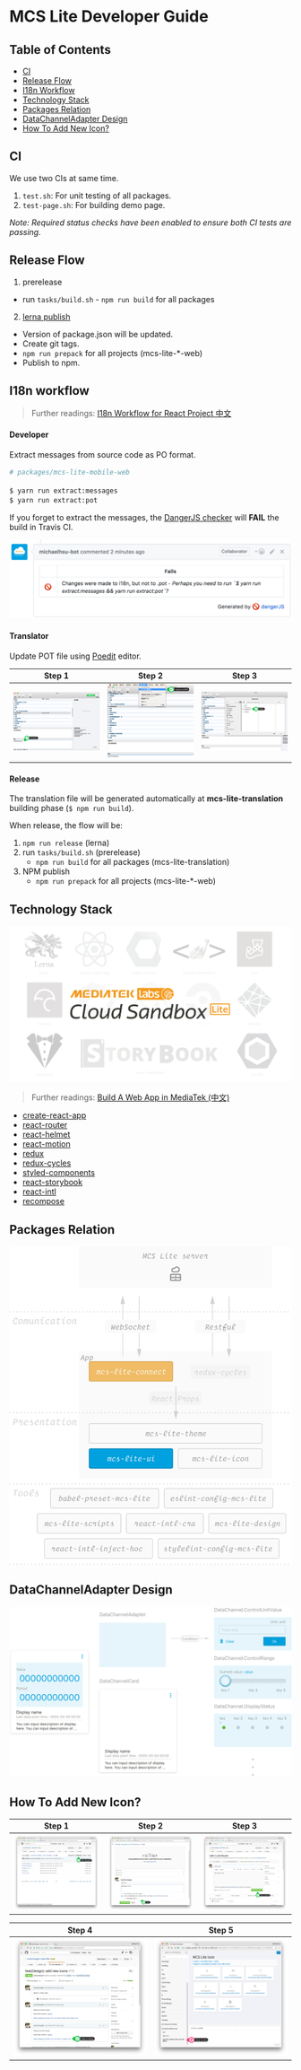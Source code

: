 # MCS Lite Developer Guide

## Table of Contents

* [CI](#ci)
* [Release Flow](#release-flow)
* [I18n Workflow](#i18n-workflow)
* [Technology Stack](#technology-stack)
* [Packages Relation](#packages-relation)
* [DataChannelAdapter Design](#datachanneladapter-design)
* [How To Add New Icon?](#how-to-add-new-icon)

## CI

We use two CIs at same time.

1.  `test.sh`: For unit testing of all packages.
2.  `test-page.sh`: For building demo page.

_Note: Required status checks have been enabled to ensure both CI tests are passing._

## Release Flow

1.  prerelease

* run `tasks/build.sh` - `npm run build` for all packages

2.  [lerna publish](https://github.com/lerna/lerna#publish)

* Version of package.json will be updated.
* Create git tags.
* `npm run prepack` for all projects (mcs-lite-\*-web)
* Publish to npm.

## I18n workflow

> Further readings: [I18n Workflow for React Project 中文](https://medium.com/@evenchange4/i18n-workflow-for-react-project-9f9ff8fe9aef)

#### Developer

Extract messages from source code as PO format.

```bash
# packages/mcs-lite-mobile-web

$ yarn run extract:messages
$ yarn run extract:pot
```

If you forget to extract the messages, the [DangerJS checker](https://github.com/MCS-Lite/mcs-lite/blob/master/dangerfile.js#L33) will **FAIL** the build in Travis CI.

![dangerjs](./images/i18n-workflow-dangerjs.png)

#### Translator

Update POT file using [Poedit](https://poedit.net/) editor.

| **Step 1**                             | **Step 2**                             | **Step 3**                             |
| -------------------------------------- | -------------------------------------- | -------------------------------------- |
| ![step1](./images/i18n-workflow-1.png) | ![step2](./images/i18n-workflow-2.png) | ![step3](./images/i18n-workflow-3.png) |

#### Release

The translation file will be generated automatically at **mcs-lite-translation** building phase (`$ npm run build`).

When release, the flow will be:

1.  `npm run release` (lerna)
2.  run `tasks/build.sh` (prerelease)
    * `npm run build` for all packages (mcs-lite-translation)
3.  NPM publish
    * `npm run prepack` for all projects (mcs-lite-\*-web)

## Technology Stack

![](./images/tech-stack.png)

> Further readings: [Build A Web App in MediaTek (中文)](https://medium.com/@evenchange4/build-a-web-app-in-mediatek-61b0a26215a0)

* [create-react-app](https://github.com/facebookincubator/create-react-app)
* [react-router](https://github.com/ReactTraining/react-router)
* [react-helmet](https://github.com/nfl/react-helmet)
* [react-motion](https://github.com/chenglou/react-motion)
* [redux](https://github.com/reactjs/redux)
* [redux-cycles](https://github.com/cyclejs-community/redux-cycles)
* [styled-components](https://github.com/styled-components/styled-components)
* [react-storybook](https://github.com/storybooks/react-storybook)
* [react-intl](https://github.com/yahoo/react-intl)
* [recompose](https://github.com/acdlite/recompose)

## Packages Relation

![](./images/relation.png)

## DataChannelAdapter Design

![](./images/DataChannelAdapter.png)

## How To Add New Icon?

| **Step 1**                           | **Step 2**                           | **Step 3**                           |
| ------------------------------------ | ------------------------------------ | ------------------------------------ |
| ![](./images/create-icon-step-1.png) | ![](./images/create-icon-step-2.png) | ![](./images/create-icon-step-3.png) |

| **Step 4**                           | **Step 5**                           |
| ------------------------------------ | ------------------------------------ |
| ![](./images/create-icon-step-4.png) | ![](./images/create-icon-step-5.png) |

